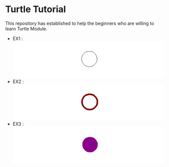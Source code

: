 # Turtle Tutorial
This repository has established to help the beginners who are willing to learn Turtle Module.
* EX1 :
![](img/EX1.png)
* EX2 :
![](img/EX2.png)
* EX3 :
![](img/EX3.png)

